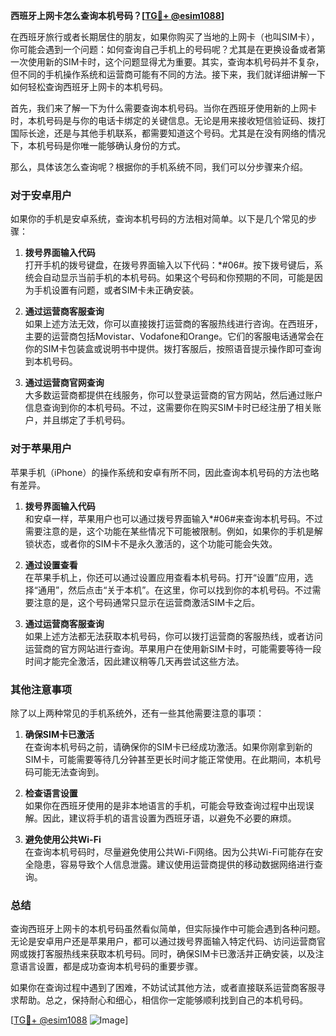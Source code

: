 **西班牙上网卡怎么查询本机号码？[[TG💪+ @esim1088](https://t.me/s/esim1088)]**

在西班牙旅行或者长期居住的朋友，如果你购买了当地的上网卡（也叫SIM卡），你可能会遇到一个问题：如何查询自己手机上的号码呢？尤其是在更换设备或者第一次使用新的SIM卡时，这个问题显得尤为重要。其实，查询本机号码并不复杂，但不同的手机操作系统和运营商可能有不同的方法。接下来，我们就详细讲解一下如何轻松查询西班牙上网卡的本机号码。

首先，我们来了解一下为什么需要查询本机号码。当你在西班牙使用新的上网卡时，本机号码是与你的电话卡绑定的关键信息。无论是用来接收短信验证码、拨打国际长途，还是与其他手机联系，都需要知道这个号码。尤其是在没有网络的情况下，本机号码是你唯一能够确认身份的方式。

那么，具体该怎么查询呢？根据你的手机系统不同，我们可以分步骤来介绍。

### 对于安卓用户

如果你的手机是安卓系统，查询本机号码的方法相对简单。以下是几个常见的步骤：

1. **拨号界面输入代码**  
   打开手机的拨号键盘，在拨号界面输入以下代码：*#06#。按下拨号键后，系统会自动显示当前手机的本机号码。如果这个号码和你预期的不同，可能是因为手机设置有问题，或者SIM卡未正确安装。

2. **通过运营商客服查询**  
   如果上述方法无效，你可以直接拨打运营商的客服热线进行咨询。在西班牙，主要的运营商包括Movistar、Vodafone和Orange。它们的客服电话通常会在你的SIM卡包装盒或说明书中提供。拨打客服后，按照语音提示操作即可查询到本机号码。

3. **通过运营商官网查询**  
   大多数运营商都提供在线服务，你可以登录运营商的官方网站，然后通过账户信息查询到你的本机号码。不过，这需要你在购买SIM卡时已经注册了相关账户，并且绑定了手机号码。

### 对于苹果用户

苹果手机（iPhone）的操作系统和安卓有所不同，因此查询本机号码的方法也略有差异。

1. **拨号界面输入代码**  
   和安卓一样，苹果用户也可以通过拨号界面输入*#06#来查询本机号码。不过需要注意的是，这个功能在某些情况下可能被限制。例如，如果你的手机是解锁状态，或者你的SIM卡不是永久激活的，这个功能可能会失效。

2. **通过设置查看**  
   在苹果手机上，你还可以通过设置应用查看本机号码。打开“设置”应用，选择“通用”，然后点击“关于本机”。在这里，你可以找到你的本机号码。不过需要注意的是，这个号码通常只显示在运营商激活SIM卡之后。

3. **通过运营商客服查询**  
   如果上述方法都无法获取本机号码，你可以拨打运营商的客服热线，或者访问运营商的官方网站进行查询。苹果用户在使用新SIM卡时，可能需要等待一段时间才能完全激活，因此建议稍等几天再尝试这些方法。

### 其他注意事项

除了以上两种常见的手机系统外，还有一些其他需要注意的事项：

1. **确保SIM卡已激活**  
   在查询本机号码之前，请确保你的SIM卡已经成功激活。如果你刚拿到新的SIM卡，可能需要等待几分钟甚至更长时间才能正常使用。在此期间，本机号码可能无法查询到。

2. **检查语言设置**  
   如果你在西班牙使用的是非本地语言的手机，可能会导致查询过程中出现误解。因此，建议将手机的语言设置为西班牙语，以避免不必要的麻烦。

3. **避免使用公共Wi-Fi**  
   在查询本机号码时，尽量避免使用公共Wi-Fi网络。因为公共Wi-Fi可能存在安全隐患，容易导致个人信息泄露。建议使用运营商提供的移动数据网络进行查询。

### 总结

查询西班牙上网卡的本机号码虽然看似简单，但实际操作中可能会遇到各种问题。无论是安卓用户还是苹果用户，都可以通过拨号界面输入特定代码、访问运营商官网或拨打客服热线来获取本机号码。同时，确保SIM卡已激活并正确安装，以及注意语言设置，都是成功查询本机号码的重要步骤。

如果你在查询过程中遇到了困难，不妨试试其他方法，或者直接联系运营商客服寻求帮助。总之，保持耐心和细心，相信你一定能够顺利找到自己的本机号码。

[[TG💪+ @esim1088](https://t.me/s/esim1088) ![Image](https://i.postimg.cc/4NQfJmqS/Snipaste-2025-05-13-00-14-12.png)]